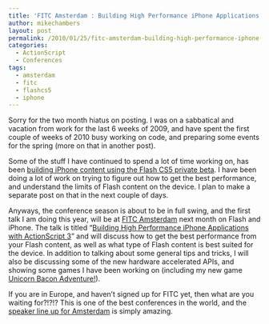 ```yaml
---
title: 'FITC Amsterdam : Building High Performance iPhone Applications with ActionScript 3'
author: mikechambers
layout: post
permalink: /2010/01/25/fitc-amsterdam-building-high-performance-iphone-applications-with-actionscript-3/
categories:
  - ActionScript
  - Conferences
tags:
  - amsterdam
  - fitc
  - flashcs5
  - iphone
---
```



Sorry for the two month hiatus on posting. I was on a sabbatical and vacation from work for the last 6 weeks of 2009, and have spent the first couple of weeks of 2010 busy working on code, and preparing some events for the spring (more on that in another post). 

Some of the stuff I have continued to spend a lot of time working on, has been [building iPhone content using the Flash CS5 private beta][1]. I have been doing a lot of work on trying to figure out how to get the best performance, and understand the limits of Flash content on the device. I plan to make a separate post on that in the next couple of days.  
<!--more-->

  
Anyways, the conference season is about to be in full swing, and the first talk I am doing this year, will be at [FITC Amsterdam][2] next month on Flash and iPhone. The talk is titled &#8220;[Building High Performance iPhone Applications with ActionScript 3][3]&#8221; and will discuss how to get the best performance from your Flash content, as well as what type of Flash content is best suited for the device. In addition to talking about some general tips and tricks, I will also be discussing some of the new hardware accelerated APIs, and showing some games I have been working on (including my new game [Unicorn Bacon Adventure!][4]).

If you are in Europe, and haven&#8217;t signed up for FITC yet, then what are you waiting for?!?!? This is one of the best conferences in the world, and the [speaker line up for Amsterdam][5] is simply amazing.

 [1]: http://labs.adobe.com/technologies/flashcs5/appsfor_iphone/
 [2]: http://www.fitc.ca/events/about/?event=101
 [3]: http://www.fitc.ca/events/presentations/presentation.cfm?event=101&presentation_id=1130
 [4]: http://www.twitpic.com/q00ox
 [5]: http://www.fitc.ca/events/speakers/?event=101